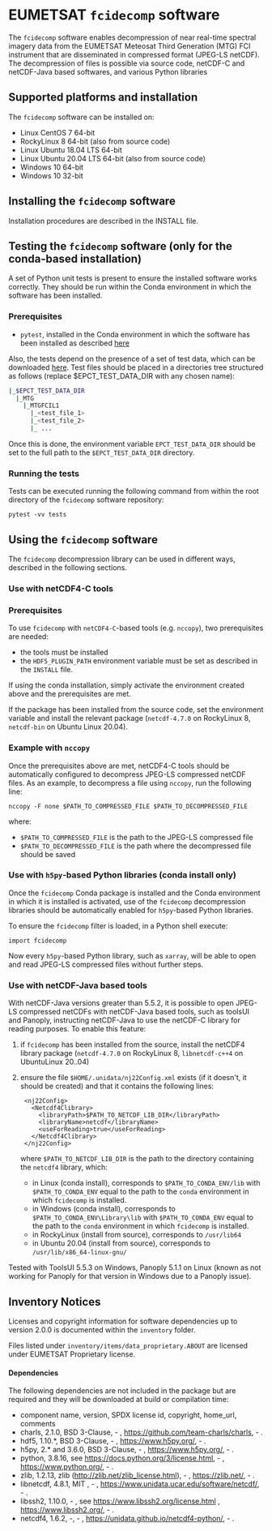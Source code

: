 # EUMETSAT ``fcidecomp`` software

The ``fcidecomp`` software enables decompression of near real-time spectral imagery data from the EUMETSAT Meteosat Third Generation (MTG) FCI instrument that are disseminated in compressed format (JPEG-LS netCDF). The decompression of files is possible via source code, netCDF-C and netCDF-Java based softwares, and various Python libraries

## Supported platforms and installation

The ``fcidecomp`` software can be installed on:

- Linux CentOS 7 64-bit
- RockyLinux 8 64-bit (also from source code)
- Linux Ubuntu 18.04 LTS 64-bit
- Linux Ubuntu 20.04 LTS 64-bit (also from source code)
- Windows 10 64-bit
- Windows 10 32-bit

## Installing the ``fcidecomp`` software

Installation procedures are described in the INSTALL file.

## Testing the ``fcidecomp`` software (only for the conda-based installation)

A set of Python unit tests is present to ensure the installed software works correctly. They should be run within the
Conda environment in which the software has been installed.

### Prerequisites

- `pytest`, installed in the Conda environment in which the software has been installed as described 
[here](https://anaconda.org/anaconda/pytest)

Also, the tests depend on the presence of a set of test data, which can be downloaded
[here](<https://gitlab.eumetsat.int/data-tailor/epct-test-data/-/tree/development/MTG/MTGFCIL1>).
Test files should be placed in a directories tree structured as follows (replace $EPCT_TEST_DATA_DIR
with any chosen name):

```BASH
|_$EPCT_TEST_DATA_DIR
  |_MTG
    |_MTGFCIL1
      |_<test_file_1>
      |_<test_file_2>
      |_ ...
```

Once this is done, the environment variable `EPCT_TEST_DATA_DIR` should be set to the full path to the 
`$EPCT_TEST_DATA_DIR` directory.

### Running the tests

Tests can be executed running the following command from within the root directory of the ``fcidecomp`` software repository:

    pytest -vv tests

## Using the ``fcidecomp`` software

The ``fcidecomp`` decompression library can be used in different ways, described in the following sections.

### Use with netCDF4-C tools

### Prerequisites
To use ``fcidecomp`` with ``netCDF4-C``-based tools (e.g. ``nccopy``), two prerequisites are needed:

- the tools must be installed
- the ``HDF5_PLUGIN_PATH`` environment variable must be set as described in the `INSTALL` file.

If using the conda installation, simply activate the environment created above and the prerequisites are met.

If the package has been installed from the source code, set the environment variable and install the
relevant package (``netcdf-4.7.0`` on RockyLinux 8, ``netcdf-bin`` on Ubuntu Linux 20.04).

### Example with ``nccopy``

Once the prerequisites above are met, netCDF4-C tools should be automatically configured to decompress JPEG-LS 
compressed netCDF files. As an example, to decompress a file using `nccopy`, run the following line:

    nccopy -F none $PATH_TO_COMPRESSED_FILE $PATH_TO_DECOMPRESSED_FILE

where:

- `$PATH_TO_COMPRESSED_FILE` is the path to the JPEG-LS compressed file
- `$PATH_TO_DECOMPRESSED_FILE` is the path where the decompressed file should be saved

### Use with `h5py`-based Python libraries (conda install only)

Once the `fcidecomp` Conda package is installed and the Conda environment in which it is installed is activated,
use of the ``fcidecomp`` decompression libraries should be automatically enabled for `h5py`-based Python libraries.

To ensure the ``fcidecomp`` filter is loaded, in a Python shell execute:

    import fcidecomp
    
Now every `h5py`-based Python library, such as `xarray`, will be able to open and read JPEG-LS compressed files without 
further steps.

### Use with netCDF-Java based tools

With netCDF-Java versions greater than 5.5.2, it is possible to open JPEG-LS compressed netCDFs with netCDF-Java based 
tools, such as toolsUI and Panoply, instructing netCDF-Java to use the netCDF-C library for reading purposes. 
To enable this feature:

1. if ``fcidecomp`` has been installed from the source, install the netCDF4 library package (``netcdf-4.7.0``
   on RockyLinux 8, ``libnetcdf-c++4`` on UbuntuLinux 20..04)
2. ensure the file `$HOME/.unidata/nj22Config.xml` exists (if it doesn't, it should be created) and 
   that it contains the following lines:

        <nj22Config>
          <Netcdf4Clibrary>
            <libraryPath>$PATH_TO_NETCDF_LIB_DIR</libraryPath>
            <libraryName>netcdf</libraryName>
            <useForReading>true</useForReading>
          </Netcdf4Clibrary>
        </nj22Config>

    where `$PATH_TO_NETCDF_LIB_DIR` is the path to the directory containing the `netcdf4` library, which:

    - in Linux (conda install), corresponds to `$PATH_TO_CONDA_ENV/lib` 
      with `$PATH_TO_CONDA_ENV` equal to the path to the `conda` environment in which `fcidecomp` is installed.
    - in Windows (conda install), corresponds to `$PATH_TO_CONDA_ENV\Library\lib`
      with `$PATH_TO_CONDA_ENV` equal to the path to the `conda` environment in which `fcidecomp` is installed.
    - in RockyLinux (install from source), corresponds to `/usr/lib64`
    - in Ubuntu 20.04 (install from source), corresponds to `/usr/lib/x86_64-linux-gnu/`

Tested with ToolsUI 5.5.3 on Windows, Panoply 5.1.1 on Linux (known as not working for Panoply for that version in Windows due to a 
Panoply issue).


Inventory Notices
-----------------

Licenses and copyright information for software dependencies up to version 2.0.0
is documented within the ``inventory`` folder.

Files listed under `inventory/items/data_proprietary.ABOUT` are licensed under EUMETSAT Proprietary license.

#### Dependencies
The following dependencies are not included in the package but are required and they will be downloaded at build or compilation time:
* component name, version, SPDX license id, copyright, home_url, comments
* charls, 2.1.0, BSD 3-Clause, - , https://github.com/team-charls/charls, - .
* hdf5, 1.10.*, BSD 3-Clause, - , https://www.h5py.org/, - .
* h5py, 2.* and 3.6.0, BSD 3-Clause, - , https://www.h5py.org/, - .
* python, 3.8.16, see https://docs.python.org/3/license.html, - , https://www.python.org/, - .
* zlib, 1.2.13, zlib (http://zlib.net/zlib_license.html), - , https://zlib.net/, - .
* libnetcdf, 4.8.1, MIT , - , https://www.unidata.ucar.edu/software/netcdf/, - .
* libssh2, 1.10.0, - , see https://www.libssh2.org/license.html , https://www.libssh2.org/, - .
* netcdf4, 1.6.2, -, - , https://unidata.github.io/netcdf4-python/, - .

